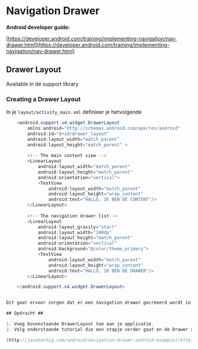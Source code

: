 # Navigation Drawer


**Android developer guide:**

[https://developer.android.com/training/implementing-navigation/nav-drawer.html](https://developer.android.com/training/implementing-navigation/nav-drawer.html)

## Drawer Layout ##

Available in de support library

### Creating a Drawer Layout ###

In je `layout/activity_main.xml` definieer je hetvolgende


```java
    <android.support.v4.widget.DrawerLayout
	    xmlns:android="http://schemas.android.com/apk/res/android"
	    android:id="@+id/drawer_layout"
	    android:layout_width="match_parent"
	    android:layout_height="match_parent" >
	
	    <!-- The main content view -->
	    <LinearLayout
	        android:layout_width="match_parent"
	        android:layout_height="match_parent"
	        android:orientation="vertical">
	        <TextView
	            android:layout_width="match_parent"
	            android:layout_height="wrap_content"
	            android:text="HALLO, IK BEN DE CONTENT"/>
	    </LinearLayout>
	
	    <!-- The navigation drawer list-->
	    <LinearLayout
	        android:layout_gravity="start"
	        android:layout_width="240dp"
	        android:layout_height="match_parent"
	        android:orientation="vertical"
	        android:background="@color/theme_primary">
	        <TextView
	            android:layout_width="match_parent"
	            android:layout_height="wrap_content"
	            android:text="HALLO, IK BEN DE DRAWER"/>
    	</LinearLayout>

	</android.support.v4.widget.DrawerLayout>


Dit gaat ervoor zorgen dat er een navigation drawer gecreeerd wordt in je layout

## Opdracht ##

1. Voeg bovenstaande DrawerLayout toe aan je applicatie.
2. Volg onderstaande tutorial die een stapje verder gaat en de Drawer zal vullen met een lijst etc.

[http://javatechig.com/android/navigation-drawer-android-example](http://javatechig.com/android/navigation-drawer-android-example)